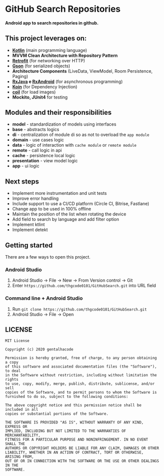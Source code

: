 
# GitHub Search Repositories

#### Android app to search repositories in github.
    
 ## This project leverages on: 
 - **[Kotlin](https://kotlinlang.org/)** (main programming language)  
 - **MVVM Clean Architecture with Repository Pattern**
 - **[Retrofit](https://square.github.io/retrofit/)** (for networking over HTTP)  
 - **[Gson](https://github.com/google/gson)** (for serialized objects)
 - **Architecture Components** (LiveData, ViewModel, Room Persistence, Paging)
 - **[RxJava](https://github.com/ReactiveX/RxJava) e [RxAndroid](https://github.com/ReactiveX/RxAndroid)** (for asynchronous programming)  
 - **[Koin](https://insert-koin.io/)** (for Dependency Injection)  
 - **[coil](https://coil-kt.github.io/coil/getting_started/)** (for load images) 
 - **Mockito, JUnit4** for testing
    
## Modules and their responsibilities
- **model** - standardization of models using interfaces
- **base** - abstracts logics
- **di** - centralization of module di so as not to overload the `app module`
- **domain** - use cases logic
- **data** - logic of interaction with `cache module` or `remote module`
- **remote** - call logic in api
- **cache** - persistence local logic
- **presentation** - view model logic
- **app** - ui logic
## Next steps  
  
- Implement more instrumentation and unit tests  
- Improve error handling  
- Include support to use a CI/CD platform (Circle CI, Bitrise, Fastlane)  
- Change app to be used in 100% offline 
- Maintain the position of the list when rotating the device
- Add field to search by language and add filter option
- Implement ktlint
- Implement detekt

## Getting started

There are a few ways to open this project.

### Android Studio

1. Android Studio -> File -> New -> From Version control -> Git
2. Enter `https://github.com/thgcode0101/GitHubSearch.git` into URL field

### Command line + Android Studio

1. Run `git clone https://github.com/thgcode0101/GitHubSearch.git`
2. Android Studio -> File -> Open

## LICENSE  
  
```  
MIT License  
  
Copyright (c) 2020 gentalhacode  
  
Permission is hereby granted, free of charge, to any person obtaining a copy  
of this software and associated documentation files (the "Software"), to deal  
in the Software without restriction, including without limitation the rights  
to use, copy, modify, merge, publish, distribute, sublicense, and/or sell  
copies of the Software, and to permit persons to whom the Software is  
furnished to do so, subject to the following conditions:  
  
The above copyright notice and this permission notice shall be included in all  
copies or substantial portions of the Software.  
  
THE SOFTWARE IS PROVIDED "AS IS", WITHOUT WARRANTY OF ANY KIND, EXPRESS OR  
IMPLIED, INCLUDING BUT NOT LIMITED TO THE WARRANTIES OF MERCHANTABILITY,  
FITNESS FOR A PARTICULAR PURPOSE AND NONINFRINGEMENT. IN NO EVENT SHALL THE  
AUTHORS OR COPYRIGHT HOLDERS BE LIABLE FOR ANY CLAIM, DAMAGES OR OTHER  
LIABILITY, WHETHER IN AN ACTION OF CONTRACT, TORT OR OTHERWISE, ARISING FROM,  
OUT OF OR IN CONNECTION WITH THE SOFTWARE OR THE USE OR OTHER DEALINGS IN THE  
SOFTWARE.
